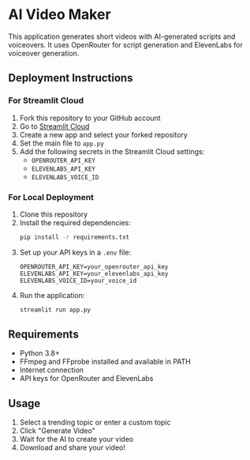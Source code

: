 # AI Video Maker

This application generates short videos with AI-generated scripts and voiceovers. It uses OpenRouter for script generation and ElevenLabs for voiceover generation.

## Deployment Instructions

### For Streamlit Cloud

1. Fork this repository to your GitHub account
2. Go to [Streamlit Cloud](https://streamlit.io/cloud)
3. Create a new app and select your forked repository
4. Set the main file to `app.py`
5. Add the following secrets in the Streamlit Cloud settings:
   - `OPENROUTER_API_KEY`
   - `ELEVENLABS_API_KEY`
   - `ELEVENLABS_VOICE_ID`

### For Local Deployment

1. Clone this repository
2. Install the required dependencies:
   ```bash
   pip install -r requirements.txt
   ```
3. Set up your API keys in a `.env` file:
   ```
   OPENROUTER_API_KEY=your_openrouter_api_key
   ELEVENLABS_API_KEY=your_elevenlabs_api_key
   ELEVENLABS_VOICE_ID=your_voice_id
   ```
4. Run the application:
   ```bash
   streamlit run app.py
   ```

## Requirements

- Python 3.8+
- FFmpeg and FFprobe installed and available in PATH
- Internet connection
- API keys for OpenRouter and ElevenLabs

## Usage

1. Select a trending topic or enter a custom topic
2. Click "Generate Video"
3. Wait for the AI to create your video
4. Download and share your video!